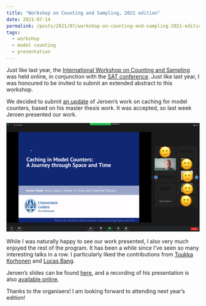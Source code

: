 ```yaml
---
title: "Workshop on Counting and Sampling, 2021 edition"
date: 2021-07-14
permalink: /posts/2021/07/workshop-on-counting-and-sampling-2021-edition/
tags:
  - workshop
  - model counting
  - presentation
---
```



Just like last year, the [International Workshop on Counting and Sampling](https://mccompetition.org/2021/mcw_program) was held online, in conjunction with the [SAT conference](https://www.iiia.csic.es/sat2021/). Just like last year, I was honoured to be invited to submit an extended abstract to this workshop.

We decided to submit [an update](https://mccompetition.org/assets/files/2021/WCS_2021_abstract_8_cachingSchemes.pdf) of Jeroen’s work on caching for model counters, based on his master thesis work. It was accepted, so last week Jeroen presented our work.

![/images/2021/misc/Screenshot_20210706_190034_anon.png](/images/2021/misc/Screenshot_20210706_190034_anon.png)

While I was naturally happy to see our work presented, I also very much enjoyed the rest of the program. It has been a while since I’ve seen so many interesting talks in a row. I particularly liked the contributions from [Tuukka Korhonen](https://tuukkakorhonen.com/) and [Lucas Bang](https://www.cs.hmc.edu/~bang/).

Jeroen’s slides can be found [here](https://mccompetition.org/assets/files/2021/WCS_2021_slides_8_cachingSchemes.pdf), and a recording of his presentation is also [available online](https://cloudstore.zih.tu-dresden.de/index.php/s/4aRmLwHr5jZrkoi).

Thanks to the organisers! I am looking forward to attending next year’s edition!